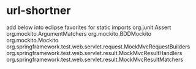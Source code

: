# url-shortner

add below into eclipse favorites for static imports
org.junit.Assert
org.mockito.ArgumentMatchers
org.mockito.BDDMockito
org.mockito.Mockito
org.springframework.test.web.servlet.request.MockMvcRequestBuilders
org.springframework.test.web.servlet.result.MockMvcResultHandlers
org.springframework.test.web.servlet.result.MockMvcResultMatchers